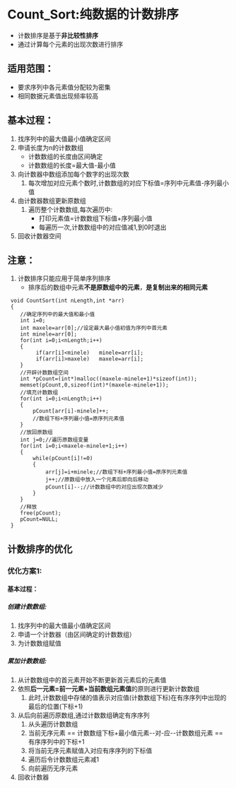 # Count_Sort:纯数据的计数排序

- 计数排序是基于**非比较性排序**
- 通过计算每个元素的出现次数进行排序

## 适用范围：

- 要求序列中各元素值分配较为密集
- 相同数据元素值出现频率较高

## 基本过程：

1. 找序列中的最大值最小值确定区间
2. 申请长度为n的计数数组                                                                                                                                                                                                                                                                                                                                                                                                                                                                                           
   - 计数数组的长度由区间确定
   - 计数数组的长度=最大值-最小值
3. 向计数器中数组添加每个数字的出现次数
   1. 每次增加对应元素个数时,计数数组的对应下标值=序列中元素值-序列最小值 
4. 由计数器数组更新原数组
   1. 遍历整个计数数组,每次遍历中:
      - 打印元素值=计数数组下标值+序列最小值
      - 每遍历一次,计数数组中的对应值减1,到0时退出
5. 回收计数器空间                                                          

## 注意：
1. 计数排序只能应用于简单序列排序
   - 排序后的数组中元素**不是原数组中的元素**，**是复制出来的相同元素**

```
 void CountSort(int nLength,int *arr)
 {
 	//确定序列中的最大值和最小值
 	int i=0;
    int maxele=arr[0];//设定最大最小值初值为序列中首元素
    int minele=arr[0];
	for(int i=0;i<nLength;i++)
    {
         if(arr[i]<minele)   minele=arr[i];
         if(arr[i]>maxele)   maxele=arr[i];
 	}
 	//开辟计数数组空间
 	int *pCount=(int*)malloc((maxele-minele+1)*sizeof(int));
 	memset(pCount,0,sizeof(int)*(maxele-minele+1));
 	//填充计数数组
 	for(int i=0;i<nLength;i++)
 	{
 		pCount[arr[i]-minele]++;
 		//数组下标+序列最小值=原序列元素值
 	}
 	//放回原数组
 	int j=0;//遍历原数组变量
 	for(int i=0;i<maxele-minele+1;i++)
 	{
 		while(pCount[i]!=0)
 		{
 			arr[j]=i+minele;//数组下标+序列最小值=原序列元素值
 			j++;//原数组中放入一个元素后即向后移动
 			pCount[i]--;//计数数组中的对应出现次数减少			
 		}
 	}
 	//释放
 	free(pCount);
 	pCount=NULL;
 }
```

## 计数排序的优化

### 优化方案1:

#### 基本过程：

##### 创建计数数组:

1. 找序列中的最大值最小值确定区间
2. 申请一个计数器（由区间确定的计数数组）
3. 为计数数组赋值

##### 累加计数数组:

1. 从计数数组中的首元素开始不断更新首元素后的元素值
2. 依照**后一元素=前一元素+当前数组元素值**的原则进行更新计数数组
   1. 此时,计数数组中存储的值表示对应值(计数数组下标)在有序序列中出现的最后的位置(下标+1)
3. 从后向前遍历原数组,通过计数数组确定有序序列
   1. 从头遍历计数数组
   2. 当前无序元素 == 计数数组下标+最小值元素--对-应--计数数组元素 == 有序序列中的下标+1
   3. 将当前无序元素赋值入对应有序序列的下标值
   4. 遍历后令计数数组元素减1
   5. 向前遍历无序元素
4. 回收计数器

